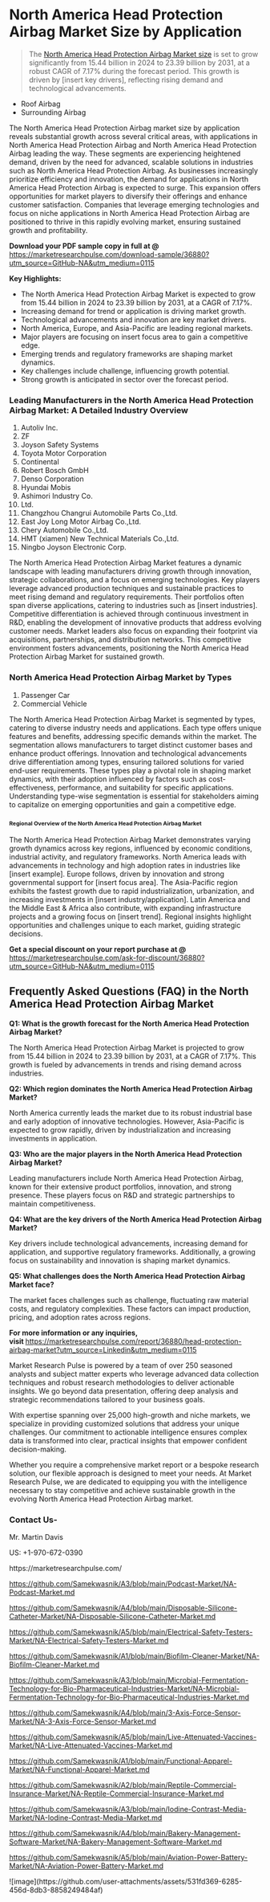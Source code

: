<h1>North America Head Protection Airbag Market&nbsp;Size by Application</h1><blockquote><p>The <a href="https://marketresearchpulse.com/download-sample/36880?utm_source=GitHub-NA&amp;utm_medium=0115">North America Head Protection Airbag Market size</a> is set to grow significantly from 15.44 billion in 2024 to 23.39 billion by 2031, at a robust CAGR of 7.17% during the forecast period. This growth is driven by [insert key drivers], reflecting rising demand and technological advancements.</p></blockquote><ul><li>Roof Airbag<li> Surrounding Airbag</li></ul><p>The North America Head Protection Airbag market size by application reveals substantial growth across several critical areas, with applications in North America Head Protection Airbag and North America Head Protection Airbag leading the way. These segments are experiencing heightened demand, driven by the need for advanced, scalable solutions in industries such as North America Head Protection Airbag. As businesses increasingly prioritize efficiency and innovation, the demand for applications in North America Head Protection Airbag is expected to surge. This expansion offers opportunities for market players to diversify their offerings and enhance customer satisfaction. Companies that leverage emerging technologies and focus on niche applications in North America Head Protection Airbag are positioned to thrive in this rapidly evolving market, ensuring sustained growth and profitability.</p><p><strong>Download your PDF sample copy in full at @ </strong><a href="https://marketresearchpulse.com/download-sample/36880?utm_source=GitHub-NA&amp;utm_medium=0115">https://marketresearchpulse.com/download-sample/36880?utm_source=GitHub-NA&amp;utm_medium=0115</a></p><p><strong>Key Highlights: </strong></p><ul><li>The North America Head Protection Airbag Market is expected to grow from 15.44 billion in 2024 to 23.39 billion by 2031, at a CAGR of 7.17%.</li><li>Increasing demand for trend or application is driving market growth.</li><li>Technological advancements and innovation are key market drivers.</li><li>North America, Europe, and Asia-Pacific are leading regional markets.</li><li>Major players are focusing on insert focus area to gain a competitive edge.</li><li>Emerging trends and regulatory frameworks are shaping market dynamics.</li><li>Key challenges include challenge, influencing growth potential.</li><li>Strong growth is anticipated in sector over the forecast period.</li></ul><h3>Leading Manufacturers in the North America Head Protection Airbag Market: A Detailed Industry Overview</h3><ol><li>Autoliv Inc.</li><li>ZF</li><li>Joyson Safety Systems</li><li>Toyota Motor Corporation</li><li>Continental</li><li>Robert Bosch GmbH</li><li>Denso Corporation</li><li>Hyundai Mobis</li><li>Ashimori Industry Co.</li><li>Ltd.</li><li>Changzhou Changrui Automobile Parts Co.,Ltd.</li><li>East Joy Long Motor Airbag Co.,Ltd.</li><li>Chery Automobile Co.,Ltd.</li><li>HMT (xiamen) New Technical Materials Co.,Ltd.</li><li>Ningbo Joyson Electronic Corp.</li></ol><div class="flex max-w-full flex-col flex-grow"><div class="min-h-8 text-message flex w-full flex-col items-end gap-2 whitespace-normal break-words [.text-message+&amp;]:mt-5" dir="auto" data-message-author-role="assistant" data-message-id="fd8432e4-4910-450d-b182-61b7bfb0a01f" data-message-model-slug="gpt-4o"><div class="flex w-full flex-col gap-1 empty:hidden first:pt-[3px]"><div class="markdown prose w-full break-words dark:prose-invert light"><p>The North America Head Protection Airbag Market features a dynamic landscape with leading manufacturers driving growth through innovation, strategic collaborations, and a focus on emerging technologies. Key players leverage advanced production techniques and sustainable practices to meet rising demand and regulatory requirements. Their portfolios often span diverse applications, catering to industries such as [insert industries]. Competitive differentiation is achieved through continuous investment in R&amp;D, enabling the development of innovative products that address evolving customer needs. Market leaders also focus on expanding their footprint via acquisitions, partnerships, and distribution networks. This competitive environment fosters advancements, positioning the North America Head Protection Airbag Market for sustained growth.</p></div></div></div></div><h3>North America Head Protection Airbag Market by Types</h3><ol><li>Passenger Car<li> Commercial Vehicle</li></ol><div class="flex max-w-full flex-col flex-grow"><div class="min-h-8 text-message flex w-full flex-col items-end gap-2 whitespace-normal break-words [.text-message+&amp;]:mt-5" dir="auto" data-message-author-role="assistant" data-message-id="084470be-0bb7-4664-bddf-5156b4f41249" data-message-model-slug="gpt-4o-mini"><div class="flex w-full flex-col gap-1 empty:hidden first:pt-[3px]"><div class="markdown prose w-full break-words dark:prose-invert light"><p>The North America Head Protection Airbag Market is segmented by types, catering to diverse industry needs and applications. Each type offers unique features and benefits, addressing specific demands within the market. The segmentation allows manufacturers to target distinct customer bases and enhance product offerings. Innovation and technological advancements drive differentiation among types, ensuring tailored solutions for varied end-user requirements. These types play a pivotal role in shaping market dynamics, with their adoption influenced by factors such as cost-effectiveness, performance, and suitability for specific applications. Understanding type-wise segmentation is essential for stakeholders aiming to capitalize on emerging opportunities and gain a competitive edge.</p></div></div></div></div><h3><span style="font-size: 11px;">Regional Overview of the North America Head Protection Airbag Market</span></h3><div class="flex max-w-full flex-col flex-grow"><div class="min-h-8 text-message flex w-full flex-col items-end gap-2 whitespace-normal break-words [.text-message+&amp;]:mt-5" dir="auto" data-message-author-role="assistant" data-message-id="e9038762-ce64-4e30-91c9-9bd413514231" data-message-model-slug="gpt-4o-mini"><div class="flex w-full flex-col gap-1 empty:hidden first:pt-[3px]"><div class="markdown prose w-full break-words dark:prose-invert light"><p>The North America Head Protection Airbag Market demonstrates varying growth dynamics across key regions, influenced by economic conditions, industrial activity, and regulatory frameworks. North America leads with advancements in technology and high adoption rates in industries like [insert example]. Europe follows, driven by innovation and strong governmental support for [insert focus area]. The Asia-Pacific region exhibits the fastest growth due to rapid industrialization, urbanization, and increasing investments in [insert industry/application]. Latin America and the Middle East &amp; Africa also contribute, with expanding infrastructure projects and a growing focus on [insert trend]. Regional insights highlight opportunities and challenges unique to each market, guiding strategic decisions.</p></div></div></div></div><p><strong>Get a special discount on your report purchase at @ </strong><a href="https://marketresearchpulse.com/ask-for-discount/36880?utm_source=GitHub-NA&amp;utm_medium=0115">https://marketresearchpulse.com/ask-for-discount/36880?utm_source=GitHub-NA&amp;utm_medium=0115</a></p><h2>Frequently Asked Questions (FAQ) in the North America Head Protection Airbag Market</h2><p><strong>Q1: What is the growth forecast for the North America Head Protection Airbag Market?</strong></p><p>The North America Head Protection Airbag Market is projected to grow from 15.44 billion in 2024 to 23.39 billion by 2031, at a CAGR of 7.17%. This growth is fueled by advancements in trends and rising demand across industries.</p><p><strong>Q2: Which region dominates the North America Head Protection Airbag Market?</strong></p><p>North America currently leads the market due to its robust industrial base and early adoption of innovative technologies. However, Asia-Pacific is expected to grow rapidly, driven by industrialization and increasing investments in application.</p><p><strong>Q3: Who are the major players in the North America Head Protection Airbag Market?</strong></p><p>Leading manufacturers include North America Head Protection Airbag, known for their extensive product portfolios, innovation, and strong presence. These players focus on R&amp;D and strategic partnerships to maintain competitiveness.</p><p><strong>Q4: What are the key drivers of the North America Head Protection Airbag Market?</strong></p><p>Key drivers include technological advancements, increasing demand for application, and supportive regulatory frameworks. Additionally, a growing focus on sustainability and innovation is shaping market dynamics.</p><p><strong>Q5: What challenges does the North America Head Protection Airbag Market face?</strong></p><p>The market faces challenges such as challenge, fluctuating raw material costs, and regulatory complexities. These factors can impact production, pricing, and adoption rates across regions.</p><p><strong>For more information or any inquiries, visit&nbsp;</strong><a href="https://marketresearchpulse.com/report/36880/head-protection-airbag-market?utm_source=Linkedin&utm_medium=0115">https://marketresearchpulse.com/report/36880/head-protection-airbag-market?utm_source=Linkedin&utm_medium=0115</a></p><p>Market Research Pulse is powered by a team of over 250 seasoned analysts and subject matter experts who leverage advanced data collection techniques and robust research methodologies to deliver actionable insights. We go beyond data presentation, offering deep analysis and strategic recommendations tailored to your business goals.</p><p>With expertise spanning over 25,000 high-growth and niche markets, we specialize in providing customized solutions that address your unique challenges. Our commitment to actionable intelligence ensures complex data is transformed into clear, practical insights that empower confident decision-making.</p><p>Whether you require a comprehensive market report or a bespoke research solution, our flexible approach is designed to meet your needs. At Market Research Pulse, we are dedicated to equipping you with the intelligence necessary to stay competitive and achieve sustainable growth in the evolving North America Head Protection Airbag market.</p><h3><strong>Contact Us-</strong></h3><p>Mr. Martin Davis</p><p>US: +1-970-672-0390</p><p>https://marketresearchpulse.com/</p><p><a href="https://github.com/Samekwasnik/A3/blob/main/Podcast-Market/NA-Podcast-Market.md">https://github.com/Samekwasnik/A3/blob/main/Podcast-Market/NA-Podcast-Market.md</a></p><p><a href="https://github.com/Samekwasnik/A4/blob/main/Disposable-Silicone-Catheter-Market/NA-Disposable-Silicone-Catheter-Market.md">https://github.com/Samekwasnik/A4/blob/main/Disposable-Silicone-Catheter-Market/NA-Disposable-Silicone-Catheter-Market.md</a></p><p><a href="https://github.com/Samekwasnik/A5/blob/main/Electrical-Safety-Testers-Market/NA-Electrical-Safety-Testers-Market.md">https://github.com/Samekwasnik/A5/blob/main/Electrical-Safety-Testers-Market/NA-Electrical-Safety-Testers-Market.md</a></p><p><a href="https://github.com/Samekwasnik/A1/blob/main/Biofilm-Cleaner-Market/NA-Biofilm-Cleaner-Market.md">https://github.com/Samekwasnik/A1/blob/main/Biofilm-Cleaner-Market/NA-Biofilm-Cleaner-Market.md</a></p><p><a href="https://github.com/Samekwasnik/A3/blob/main/Microbial-Fermentation-Technology-for-Bio-Pharmaceutical-Industries-Market/NA-Microbial-Fermentation-Technology-for-Bio-Pharmaceutical-Industries-Market.md">https://github.com/Samekwasnik/A3/blob/main/Microbial-Fermentation-Technology-for-Bio-Pharmaceutical-Industries-Market/NA-Microbial-Fermentation-Technology-for-Bio-Pharmaceutical-Industries-Market.md</a></p><p><a href="https://github.com/Samekwasnik/A4/blob/main/3-Axis-Force-Sensor-Market/NA-3-Axis-Force-Sensor-Market.md">https://github.com/Samekwasnik/A4/blob/main/3-Axis-Force-Sensor-Market/NA-3-Axis-Force-Sensor-Market.md</a></p><p><a href="https://github.com/Samekwasnik/A5/blob/main/Live-Attenuated-Vaccines-Market/NA-Live-Attenuated-Vaccines-Market.md">https://github.com/Samekwasnik/A5/blob/main/Live-Attenuated-Vaccines-Market/NA-Live-Attenuated-Vaccines-Market.md</a></p><p><a href="https://github.com/Samekwasnik/A1/blob/main/Functional-Apparel-Market/NA-Functional-Apparel-Market.md">https://github.com/Samekwasnik/A1/blob/main/Functional-Apparel-Market/NA-Functional-Apparel-Market.md</a></p><p><a href="https://github.com/Samekwasnik/A2/blob/main/Reptile-Commercial-Insurance-Market/NA-Reptile-Commercial-Insurance-Market.md">https://github.com/Samekwasnik/A2/blob/main/Reptile-Commercial-Insurance-Market/NA-Reptile-Commercial-Insurance-Market.md</a></p><p><a href="https://github.com/Samekwasnik/A3/blob/main/Iodine-Contrast-Media-Market/NA-Iodine-Contrast-Media-Market.md">https://github.com/Samekwasnik/A3/blob/main/Iodine-Contrast-Media-Market/NA-Iodine-Contrast-Media-Market.md</a></p><p><a href="https://github.com/Samekwasnik/A4/blob/main/Bakery-Management-Software-Market/NA-Bakery-Management-Software-Market.md">https://github.com/Samekwasnik/A4/blob/main/Bakery-Management-Software-Market/NA-Bakery-Management-Software-Market.md</a></p><p><a href="https://github.com/Samekwasnik/A5/blob/main/Aviation-Power-Battery-Market/NA-Aviation-Power-Battery-Market.md">https://github.com/Samekwasnik/A5/blob/main/Aviation-Power-Battery-Market/NA-Aviation-Power-Battery-Market.md</a></p>
![image](https://github.com/user-attachments/assets/531fd369-6285-456d-8db3-8858249484af)
